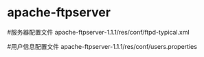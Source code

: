 # apache-ftpserver

#服务器配置文件
apache-ftpserver-1.1.1/res/conf/ftpd-typical.xml

#用户信息配置文件
apache-ftpserver-1.1.1/res/conf/users.properties

